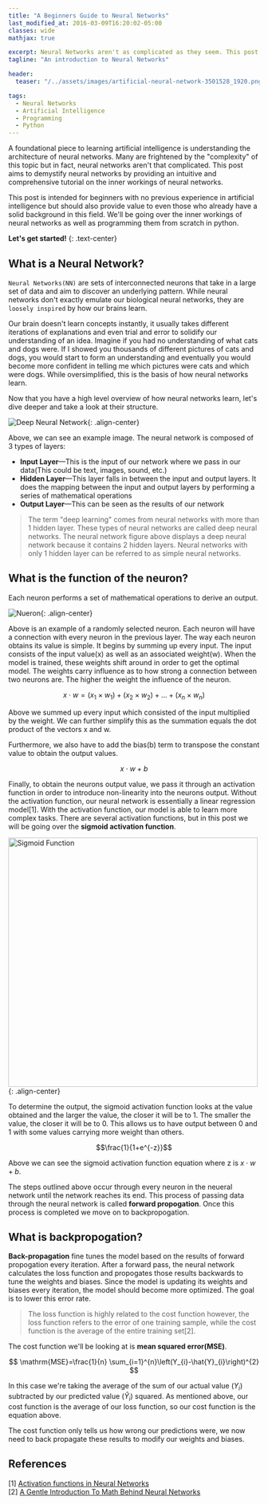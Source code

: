 ```yaml
---
title: "A Beginners Guide to Neural Networks"
last_modified_at: 2016-03-09T16:20:02-05:00
classes: wide
mathjax: true

excerpt: Neural Networks aren't as complicated as they seem. This post provides a comprehensive breakdown of neural networks and implements them from scratch in python.
tagline: "An introduction to Neural Networks"

header:
  teaser: "/../assets/images/artificial-neural-network-3501528_1920.png"

tags:
  - Neural Networks
  - Artificial Intelligence
  - Programming
  - Python
---
```


A foundational piece to learning artificial intelligence is understanding the architecture of neural networks. Many are frightened by the "complexity" of this topic but in fact, neural networks aren't that complicated. This post aims to demystify neural networks by providing an intuitive and comprehensive tutorial on the inner workings of neural networks.

This post is intended for beginners with no previous experience in artificial intelligence but should also provide value to even those who already have a solid background in this field. We'll be going over the inner workings of neural networks as well as programming them from scratch in python.

**Let's get started!**
{: .text-center}

## What is a Neural Network?
```Neural Networks(NN)``` are sets of interconnected neurons that take in a large set of data and aim to discover an underlying pattern. While neural networks don't exactly emulate our biological neural networks, they are ```loosely inspired``` by how our brains learn.

Our brain doesn't learn concepts instantly, it usually takes different iterations of explanations and even trial and error to solidify our understanding of an idea. Imagine if you had no understanding of what cats and dogs were. If I showed you thousands of different pictures of cats and dogs, you would start to form an understanding and eventually you would become more confident in telling me which pictures were cats and which were dogs. While oversimplified, this is the basis of how neural networks learn.

Now that you have a high level overview of how neural networks learn, let's dive deeper and take a look at their structure.

![Deep Neural Network](../misc/NeuralNets/DNN.png){: .align-center}

Above, we can see an example image. The neural network is composed of 3 types of layers:
- **Input Layer**—This is the input of our network where we pass in our data(This could be text, images, sound, etc.) 
- **Hidden Layer**—This layer falls in between the input and output layers. It does the mapping between the input and output layers by performing a series of mathematical operations
- **Output Layer**—This can be seen as the results of our network

> The term "deep learning" comes from neural networks with more than 1 hidden layer. These types of neural networks are called deep neural networks. The neural network figure above displays a deep neural network because it contains 2 hidden layers. Neural networks with only 1 hidden layer can be referred to as simple neural networks.

## What is the function of the neuron?
Each neuron performs a set of mathematical operations to derive an output.

![Nueron](../misc/NeuralNets/Neuron.png){: .align-center}

Above is an example of a randomly selected neuron. Each neuron will have a connection with every neuron in the previous layer. The way each neuron obtains its value is simple. It begins by summing up every input. The input consists of the input value(x) as well as an associated weight(w). When the model is trained, these weights shift around in order to get the optimal model. The weights carry influence as to how strong a connection between two neurons are. The higher the weight the influence of the neuron. 

$$x\cdot w = (x_1\times w_1) + (x_2\times w_2) + ... + (x_n\times w_n)$$

Above we summed up every input which consisted of the input multiplied by the weight. We can further simplify this as the summation equals the dot product of the vectors x and w.

Furthermore, we also have to add the bias(b) term to transpose the constant value to obtain the output values.

$$x\cdot w + b$$

Finally, to obtain the neurons output value, we pass it through an activation function in order to introduce non-linearity into the neurons output. Without the activation function, our neural network is essentially a linear regression model[1]. With the activation function, our model is able to learn more complex tasks. There are several activation functions, but in this post we will be going over the **sigmoid activation function**.

<img src="../misc/NeuralNets/sigmoid.png" alt="Sigmoid Function" width="500"/>{: .align-center}

To determine the output, the sigmoid activation function looks at the value obtained and the larger the value, the closer it will be to 1. The smaller the value, the closer it will be to 0. This allows us to have output between 0 and 1 with some values carrying more weight than others.


$$\frac{1}{1+e^{-z}}$$

Above we can see the sigmoid activation function equation where z is $x\cdot w + b$.

The steps outlined above occur through every neuron in the neueral network until the network reaches its end. This process of passing data through the neural network is called **forward propogation**. Once this process is completed we move on to backpropogation.

## What is backpropogation?

**Back-propagation** fine tunes the model based on the results of forward propogation every iteration. After a forward pass, the neural network calculates the loss function and propogates those results backwards to tune the weights and biases. Since the model is updating its weights and biases every iteration, the model should become more optimized. The goal is to lower this error rate.

> The loss function is highly related to the cost function however, the loss function refers to the error of one training sample, while the cost function is the average of the entire training set[2].

The cost function we'll be looking at is **mean squared error(MSE)**. 

$$
\mathrm{MSE}=\frac{1}{n} \sum_{i=1}^{n}\left(Y_{i}-\hat{Y}_{i}\right)^{2}
$$

In this case we're taking the average of the sum of our actual value ($Y_{i}$) subtracted by our predicted value ($\hat{Y}_{i}$) squared. As mentioned above, our cost function is the average of our loss function, so our cost function is the equation above.

The cost function only tells us how wrong our predictions were, we now need to back propagate these results to modify our weights and biases. 




















## References
[1] [Activation functions in Neural Networks](https://www.geeksforgeeks.org/activation-functions-neural-networks/)<br>
[2] [A Gentle Introduction To Math Behind Neural Networks](https://towardsdatascience.com/introduction-to-math-behind-neural-networks-e8b60dbbdeba)



